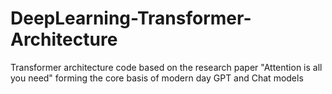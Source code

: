 # DeepLearning-Transformer-Architecture
Transformer architecture code based on the research paper "Attention is all you need" forming the core basis of modern day GPT and Chat models
